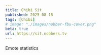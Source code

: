 ```yaml
---
title: Chibi Sit
published: 2025-08-15
tags: [Chibi]
# image: "./images/nobber-fbx-cover.png"
beta: true
url: https://sit.nobbers.tv
---
```


Emote statistics